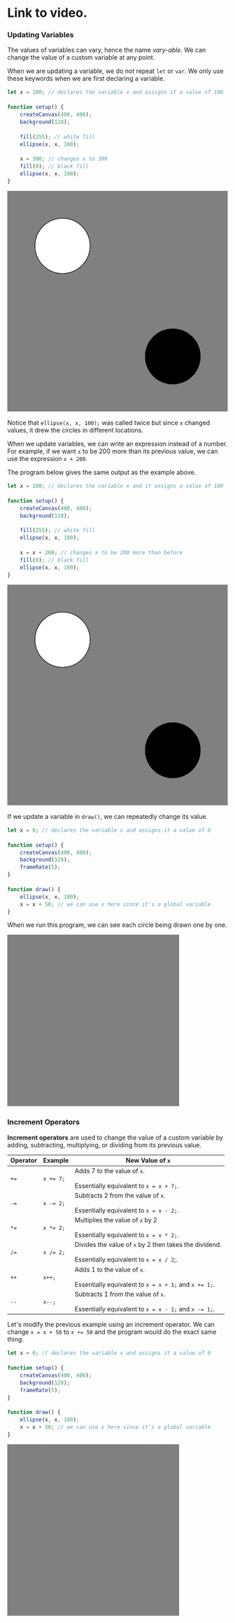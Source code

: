 # Link to video.

### Updating Variables

The values of variables can vary, hence the name *vary-able*. We can change the value of a custom variable at any point.

When we are updating a variable, we do not repeat `let` or `var`. We only use these keywords when we are first declaring a variable.

```javascript
let x = 100; // declares the variable x and assigns it a value of 100

function setup() {
    createCanvas(400, 400);
    background(128);

    fill(255); // white fill
    ellipse(x, x, 100); 

    x = 300; // changes x to 300
    fill(0); // black fill
    ellipse(x, x, 100); 
}
```

![](../../Images/circles_1_.png)

Notice that `ellipse(x, x, 100);` was called twice but since `x` changed values, it drew the circles in different locations.

When we update variables, we can write an expression instead of a number. For example, if we want `x` to be 200 more than its previous value, we can use the expression `x + 200`.

The program below gives the same output as the example above.

```javascript
let x = 100; // declares the variable x and it assigns a value of 100

function setup() {
    createCanvas(400, 400);
    background(128);

    fill(255); // white fill
    ellipse(x, x, 100); 

    x = x + 200; // changes x to be 200 more than before
    fill(0); // black fill
    ellipse(x, x, 100); 
}
```

![](../../Images/circles_1_.png)

If we update a variable in `draw()`, we can repeatedly change its value.

```javascript
let x = 0; // declares the variable x and assigns it a value of 0

function setup() {
    createCanvas(400, 400);
    background(128);
    frameRate(5);
}

function draw() {
    ellipse(x, x, 100); 
    x = x + 50; // we can use x here since it's a global variable
}
```

When we run this program, we can see each circle being drawn one by one.

![](../../Images/circles_1.gif)


### Increment Operators

**Increment operators** are used to change the value of a custom variable by adding, subtracting, multiplying, or dividing from its previous value.

| Operator | Example | New Value of `x`|
| -- | -- | -- |
| `+=` | `x += 7;` | Adds 7 to the value of `x`.<br><br/>Essentially equivalent to `x = x + 7;`. |
| `-=` | `x -= 2;` | Subtracts 2 from the value of `x`.<br><br/>Essentially equivalent to `x = x - 2;`. |
| `*=` | `x *= 2;` | Multiplies the value of `x` by 2<br><br/> Essentially equivalent to `x = x * 2;`. |
| `/=` | `x /= 2;` | Divides the value of `x` by 2 then takes the dividend.<br><br/>Essentially equivalent to `x = x / 2`;. |
| `++` | `x++;` | Adds 1 to the value of `x`.<br><br/>Essentially equivalent to `x = x + 1;` and `x += 1;`. |
| `--` | `x--;` | Subtracts 1 from the value of `x`.<br><br/>Essentially equivalent to `x = x - 1;` and `x -= 1;`. |

Let's modify the previous example using an increment operator. We can change `x = x + 50` to `x += 50` and the program would do the exact same thing. 

```javascript
let x = 0; // declares the variable x and assigns it a value of 0

function setup() {
    createCanvas(400, 400);
    background(128);
    frameRate(5);
}

function draw() {
    ellipse(x, x, 100); 
    x = x + 50; // we can use x here since it's a global variable
}
```

![](../../Images/circles_1.gif)

